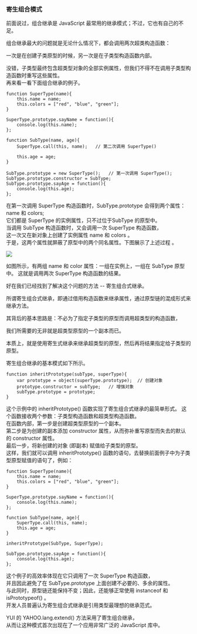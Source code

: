 ### <red>寄生组合模式</red>

前面说过，组合继承是 JavaScript 最常用的继承模式；不过，它也有自己的不足。  

组合继承最大的问题就是无论什么情况下，都会<red>调用两次超类构造函数</red>：

一次<red>是在创建子类原型的时候</red>，另一次<red>是在子类型构造函数内部</red>。

没错，子类型最终包含超类型对象的全部实例属性，但我们不得不在调用子类型构造函数时重写这些属性。  
再来看一看下面组合继承的例子。  

	function SuperType(name){
    	this.name = name;
        this.colors = ["red", "blue", "green"];
    }

    SuperType.prototype.sayName = function(){
    	console.log(this.name);
    };

    function SubType(name, age){
    	SuperType.call(this, name);   // 第二次调用 SuperType()

        this.age = age;
    }

    SubType.prototype = new SuperType();   // 第一次调用 SuperType();
    SubType.prototype.constructor = SubType;
    SubType.prototype.sayAge = function(){
    	console.log(this.age);
    };

在第一次调用 SuperType 构造函数时，SubType.prototype 会得到两个属性：name 和 colors;   
它们都是 SuperType 的实例属性，只不过位于SubType 的原型中。  
当调用 SubType 构造函数时，又会调用一次 SuperType 构造函数，  
这一次又在新对象上创建了实例属性 name 和 colors 。  
于是，这两个属性就<red>屏蔽</red>了原型中的两个同名属性。下图展示了上述过程 。

![](https://i.imgur.com/QWvusNO.png)

     
如图所示，<red>有两组 name 和 color 属性</red>：一组在实例上，一组在 SubType 原型中。
这就是调用两次 SuperType 构造函数的结果。  

好在我们已经找到了解决这个问题的方法 -- <red>寄生组合式继承</red>。

所谓寄生组合式继承，即通过<red>借用构造函数来继承属性</red>，通过<red>原型链的混成形式来继承方法</red>。

其背后的基本思路是：<red>不必为了指定子类型的原型而调用超类型的构造函数</red>，

我们所需要的无非就是超类型原型的一个副本而已。

本质上，就是使用寄生式继承来<red>继承超类型的原型</red>，然后再将结果<red>指定给子类型的原型</red>。

寄生组合继承的基本模式如下所示。

	function inheritPrototype(subType, superType){
    	var prototype = object(superType.prototype);  // 创建对象
        prototype.constructor = subType;   // 增强对象
        subType.prototype = prototype;
    }

这个示例中的 inheritPrototype() 函数实现了寄生组合式继承的最简单形式。
这个函数接收两个参数：子类型构造函数和超类型构造函数。  
在函数内部，第一步是创建超类型原型的一个副本。  
第二步是为创建的副本添加 constructor 属性，从而弥补重写原型而失去的默认的 constructor 属性。  
最后一步，将新创建的对象 (即副本) 赋值给子类型的原型。  
这样，我们就可以调用 inheritPrototype() 函数的语句，去替换前面例子中为子类型原型赋值的语句了，例如：  

	function SuperType(name){
    	this.name = name;
        this.colors = ["red", "blue", "green"];
    }

    SuperType.prototype.sayName = function(){
    	console.log(this.name);
    };

    function SubType(name, age){
    	SuperType.call(this, name);
        this.age = age;
    }

    inheritPrototype(SubType, SuperType);  

    SubType.prototype.sayAge = function(){
    	console.log(this.age);
    };

这个例子的高效率体现在它只调用了一次 SuperType 构造函数，  
并且因此避免了在 SubType.prototype 上面创建不必要的、多余的属性。  
与此同时，原型链还能保持不变；因此，还能够正常使用 instanceof 和 isPrototypeof() 。  
开发人员普遍认为<red>寄生组合式继承是引用类型最理想的继承范式</red>。

YUI 的 YAHOO.lang.extend() 方法采用了寄生组合继承，  
从而让这种模式首次出现在了一个应用非常广泛的 JavaScript 库中。   

